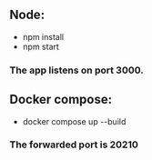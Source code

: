 ## Node:

- npm install
- npm start

### The app listens on port 3000.

## Docker compose:

- docker compose up --build

### The forwarded port is 20210
